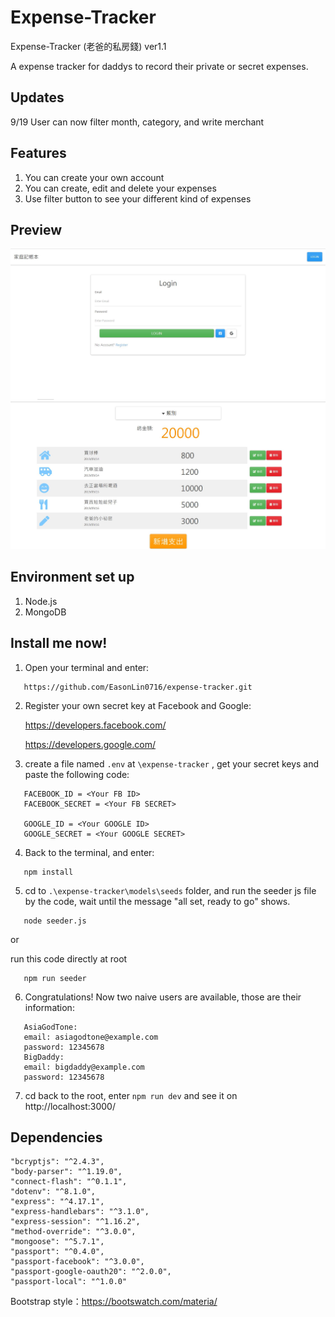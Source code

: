 # Expense-Tracker
Expense-Tracker (老爸的私房錢) ver1.1

A expense tracker for daddys to record their private or secret expenses.

## Updates
9/19 User can now filter month, category, and write merchant

## Features
1. You can create your own account
2. You can create, edit and delete your expenses
3. Use filter button to see your different kind of expenses

## Preview
![Login](https://github.com/EasonLin0716/expense-tracker/blob/master/previews/expense-tracker-1.0-login.JPG)
![Cover](https://github.com/EasonLin0716/expense-tracker/blob/master/previews/expense-tracker-1.0-cover.JPG)

## Environment set up
1. Node.js
2. MongoDB

## Install me now!
1. Open your terminal and enter: 

```
   https://github.com/EasonLin0716/expense-tracker.git
```

2. Register your own secret key at Facebook and Google:
   
   https://developers.facebook.com/ 
   
   https://developers.google.com/

3. create a file named `.env` at `\expense-tracker` , get your secret keys and paste the following code: 

```
   FACEBOOK_ID = <Your FB ID>
   FACEBOOK_SECRET = <Your FB SECRET>

   GOOGLE_ID = <Your GOOGLE ID>
   GOOGLE_SECRET = <Your GOOGLE SECRET>
```

4. Back to the terminal, and enter:

```
   npm install
```

5. cd to `.\expense-tracker\models\seeds` folder, and run the seeder js file by the code, wait until the message "all set, ready to go" shows.

```
   node seeder.js
```

or

run this code directly at root

```
   npm run seeder
```

6. Congratulations! Now two naive users are available, those are their information:

```
   AsiaGodTone:
   email: asiagodtone@example.com
   password: 12345678
   BigDaddy:
   email: bigdaddy@example.com
   password: 12345678
```

7. cd back to the root, enter `npm run dev` and see it on http://localhost:3000/ 

## Dependencies
    "bcryptjs": "^2.4.3",
    "body-parser": "^1.19.0",
    "connect-flash": "^0.1.1",
    "dotenv": "^8.1.0",
    "express": "^4.17.1",
    "express-handlebars": "^3.1.0",
    "express-session": "^1.16.2",
    "method-override": "^3.0.0",
    "mongoose": "^5.7.1",
    "passport": "^0.4.0",
    "passport-facebook": "^3.0.0",
    "passport-google-oauth20": "^2.0.0",
    "passport-local": "^1.0.0"

Bootstrap style：https://bootswatch.com/materia/
